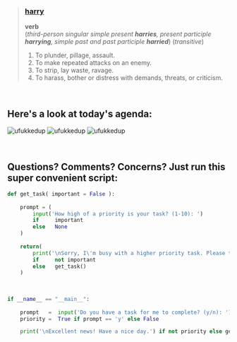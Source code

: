 
> ### **[harry](https://en.wiktionary.org/wiki/harry)**  
> **verb**   
> (*third-person singular simple present **harries**, present participle **harrying**, simple past and past participle **harried***) (*transitive*)   
>    
> 1. To plunder, pillage, assault.
> 2. To make repeated attacks on an enemy.
> 3. To strip, lay waste, ravage. 
> 4. To harass, bother or distress with demands, threats, or criticism. 

<br>

## Here's a look at today's agenda:

![ufukkedup](https://media.giphy.com/media/HsXfypimWpPcQ/giphy.gif)   ![ufukkedup](https://media.giphy.com/media/HsXfypimWpPcQ/giphy.gif)   ![ufukkedup](https://media.giphy.com/media/HsXfypimWpPcQ/giphy.gif)

<br>

## Questions? Comments? Concerns? Just run this super convenient script:
```Python
def get_task( important = False ):
    
    prompt = (
        input('How high of a priority is your task? (1-10): ')
        if     important
        else   None
    )
      
    return(
        print('\nSorry, I\'m busy with a higher priority task. Please try again later...')
        if     not important
        else   get_task()
    )
 
 
 
if __name__ == "__main__":
 
    prompt   =  input('Do you have a task for me to complete? (y/n): ')
    priority =  True if prompt == 'y' else False

    print('\nExcellent news! Have a nice day.') if not priority else get_task( priority ) 
```
